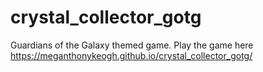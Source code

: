 # crystal_collector_gotg
Guardians of the Galaxy themed game. Play the game here https://meganthonykeogh.github.io/crystal_collector_gotg/
